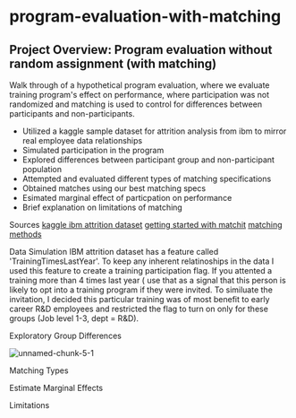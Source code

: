 # program-evaluation-with-matching

## Project Overview: Program evaluation without random assignment (with matching)

Walk through of a hypothetical program evaluation, where we evaluate training program's effect on performance, where participation was not randomized and matching is used to control for differences between participants and non-participants.

- Utilized a kaggle sample dataset for attrition analysis from ibm to mirror real employee data relationships
- Simulated participation in the program
- Explored differences between participant group and non-participant population
- Attempted and evaluated different types of matching specifications
- Obtained matches using our best matching specs
- Esimated marginal effect of particpation on performance
- Brief explanation on limitations of matching

Sources
[kaggle ibm attrition dataset](https://www.kaggle.com/datasets/pavansubhasht/ibm-hr-analytics-attrition-dataset)
[getting started with matchit](https://cran.r-project.org/web/packages/MatchIt/vignettes/MatchIt.html)
[matching methods](https://cran.r-project.org/web/packages/MatchIt/vignettes/matching-methods.html#coarsened-exact-matching-method-cem)

Data Simulation
IBM attrition dataset has a feature called 'TrainingTimesLastYear'. To keep any inherent relatinoships in the data I used this feature to create a training participation flag. If you attented a training more than 4 times last year ( use that as a signal that this person is likely to opt into a training program if they were invited. To similuate the invitation, I decided this particular training was of most benefit to early career R&D employees and restricted the flag to turn on only for these groups (Job level 1-3, dept = R&D).

Exploratory Group Differences

![unnamed-chunk-5-1](https://github.com/user-attachments/assets/f6b56ed0-1cfb-498e-a675-6039b5d7d977)


Matching Types

Estimate Marginal Effects

Limitations
